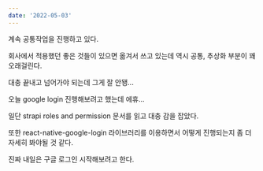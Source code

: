 ```yaml
---
date: '2022-05-03'
---
```


계속 공통작업을 진행하고 있다.

회사에서 적용했던 좋은 것들이 있으면 옮겨서 쓰고 있는데 역시 공통, 추상화 부분이 꽤 오래걸린다.

대충 끝내고 넘어가야 되는데 그게 잘 안됑...

오늘 google login 진행해보려고 했는데 에휴...

일단 strapi roles and permission 문서를 읽고 대충 감을 잡았다.

또한 react-native-google-login 라이브러리를 이용하면서 어떻게 진행되는지 좀 더 자세히 봐야될 것 같다.

진짜 내일은 구글 로그인 시작해보려고 한다.
